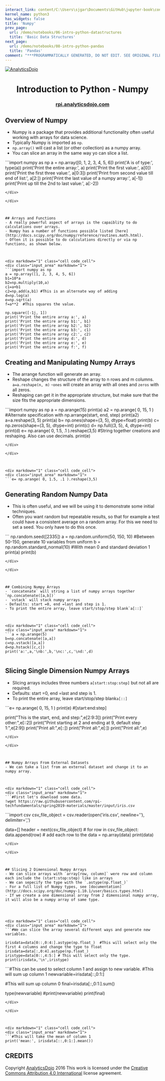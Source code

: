 ```yaml
---
interact_link: content/C:\Users\sjgar\Documents\GitHub\jupyter-book\content\demo/notebooks/07-intro-python-numpy.ipynb
kernel_name: python3
has_widgets: false
title: 'Numpy'
prev_page:
  url: /demo/notebooks/06-intro-python-datastructures
  title: 'Basic Data Structures'
next_page:
  url: /demo/notebooks/08-intro-python-pandas
  title: 'Pandas'
comment: "***PROGRAMMATICALLY GENERATED, DO NOT EDIT. SEE ORIGINAL FILES IN /content***"
---
```



[![AnalyticsDojo](https://github.com/rpi-techfundamentals/spring2019-materials/blob/master/fig/final-logo.png?raw=1)](http://rpi.analyticsdojo.com)
<center><h1>Introduction to Python - Numpy</h1></center>
<center><h3><a href = 'http://rpi.analyticsdojo.com'>rpi.analyticsdojo.com</a></h3></center>




## Overview of Numpy

- Numpy is a package that provides additional functionality often useful working with arrays for data science. 
- Typically Numpy is imported as `np`.
- `np.array()` will cast a list (or other collection) as a numpy array.
- You can slice an array in the same way yo can slice a list.




<div markdown="1" class="cell code_cell">
<div class="input_area" markdown="1">
```import numpy as np
a = np.array([0, 1, 2, 3, 4, 5, 6])
print('A is of type:', type(a))
print('Print the entire array:', a)
print('Print the first value:', a[0])
print('Print the first three value:', a[0:3])
print('Print from second value till end  of list:', a[2:])
print('Print the last value of a numpy array:', a[-1])
print('Print up till the 2nd to last value:', a[:-2]) 


```
</div>

</div>



## Arrays and Functions
- A really powerful aspect of arrays is the capaiblity to do calculations over arrays.
- Numpy has a number of functions possible listed [here](http://docs.scipy.org/doc/numpy/reference/routines.math.html).
- Often it is possible to do calculations directly or via np functions, as shown below. 



<div markdown="1" class="cell code_cell">
<div class="input_area" markdown="1">
```import numpy as np
a = np.array([1, 2, 3, 4, 5, 6])
b1=10*a
b2=np.multiply(10,a)
c1=a+b1
c2=np.add(a,b1) #This is an alternate way of adding 
d=np.log(a)
e=np.sqrt(a)
f=a**2  #This squares the value. 

np.square([-1j, 1])
print('Print the entire array a:', a)
print('Print the entire array b1:', b1)
print('Print the entire array b2:', b2)
print('Print the entire array b3:', c1)
print('Print the entire array c2:', c2)
print('Print the entire array d:', d)
print('Print the entire array e:', e)
print('Print the entire array f:', f)

```
</div>

</div>



## Creating and Manipulating Numpy Arrays
- The arrange function will generate an array. 
- Reshape changes the structure of the array to n rows and m columns.
    `a=a.reshape(n, m)`
-`ones` will create an array with all ones and `zeros` with all zeros.
- Reshaping can get it in the appropriate structure, but make sure that the size fits the appropriate dimensions.



<div markdown="1" class="cell code_cell">
<div class="input_area" markdown="1">
```import numpy as np
a = np.arange(15) 
print(a)
a2 = np.arange( 0, 15, 1 ) #Alternate specification with np.arrange(start, end, step)
print(a2)
a=a.reshape(3, 5)
print(a)
b= np.ones(shape=(3, 5), dtype=float)
print(b)
c= np.zeros(shape=(3, 5), dtype=int)
print(c)
d= np.full((3, 5), 4, dtype=int)
print(d)
e= np.arange( 0, 1.5, .1 ).reshape(3,5)  #String together creations and reshaping. Also can use decimals.
print(e)

```
</div>

</div>



<div markdown="1" class="cell code_cell">
<div class="input_area" markdown="1">
```e= np.arange( 0, 1.5, .1 ).reshape(3,5) 

```
</div>

</div>



## Generating Random Numpy Data
- This is often useful, and we will be using it to demonstrate some initial techniques.
- Often you want random but repeatable results, so that for example a test could have a consistent average on a random array. For this we need to set a seed. You only have to do this once.





<div markdown="1" class="cell code_cell">
<div class="input_area" markdown="1">
```
np.random.seed([2335])
a = np.random.uniform(50, 150, 10)  #Between 50-150, generate 10 variables from uniform
b = np.random.standard_normal(10)   #With mean 0 and standard deviation 1 
print(a)
print(b)



```
</div>

</div>



## Combining Numpy Arrays
- `concatenate` will string a list of numpy arrays together `np.concatenate([a,b])`
- `vstack` will stack numpy arrays 
- Defaults: start =0, end =last and step is 1.
- To print the entire array, leave start/stop/step blank`a[::]`



<div markdown="1" class="cell code_cell">
<div class="input_area" markdown="1">
```a = np.arange(5)
b=np.concatenate([a,a])
c=np.vstack([a,a])
d=np.hstack([c,c])
print('a:',a,'\nb:',b,'\nc:',c,'\nd:',d)


```
</div>

</div>



## Slicing Single Dimension Numpy Arrays
- Slicing arrays includes  three numbers `a[start:stop:step]` but not all are required.
- Defaults: start =0, end =last and step is 1.
- To print the entire array, leave start/stop/step blank`a[::]`




<div markdown="1" class="cell code_cell">
<div class="input_area" markdown="1">
```e= np.arange( 0, 15, 1 ) 
print(e)
#[start:end:step]


print("This is the start, end, and step:",e[2:9:3]) 
print("Print every other:",e[::2]) 
print("Print starting at 2 and ending at 9, default step 1:",e[2:9]) 
print("Print all:",e[::])
print("Print all:",e[:]) 
print("Print all:",e) 

```
</div>

</div>



## Numpy Arrays From External Datasets
- We can take a list from an external dataset and change it to an numpy array. 



<div markdown="1" class="cell code_cell">
<div class="input_area" markdown="1">
```#First let's download some data. 
!wget https://raw.githubusercontent.com/rpi-techfundamentals/spring2019-materials/master/input/iris.csv

```
</div>

</div>



<div markdown="1" class="cell code_cell">
<div class="input_area" markdown="1">
```import csv
csv_file_object = csv.reader(open('iris.csv', newline=''), delimiter=',')

data=[]
header = next(csv_file_object) #
for row in csv_file_object:  
    data.append(row)  # add each row to the 
data = np.array(data)
print(data)

```
</div>

</div>



## Slicing 2 Dimensional Numpy Arrays
- We can slice arrays with `array[row, column]` were row and column each include the (start:stop:step) like in arrays
- We can sepecify the type with the `.astype(np.float_)`
- For a full list of Numpy types, see [documentation](http://docs.scipy.org/doc/numpy-1.10.1/user/basics.types.html)
- If we create a one dimensional array from 2 dimensional numpy array, it will also be a numpy array of same type.




<div markdown="1" class="cell code_cell">
<div class="input_area" markdown="1">
```#We can slice the array several different ways and generate new variables.

irisdata=data[0::,0:4:].astype(np.float_)  #This will select only the first 4 columns and change the type to float
irisdata=data[:,0:4].astype(np.float_)
iristype=data[0::,4:5:] # This will select only the type. 
print(irisdata,'\n',iristype)

```
</div>

</div>



<div markdown="1" class="cell code_cell">
<div class="input_area" markdown="1">
```#This can be used to select column 1 and assign to new variable. 
#This will sum up column 1
newvariable=irisdata[::,0:1:]

#This will sum up column 0
final=irisdata[::,0:1:].sum()

type(newvariable)
#print(newvariable)
print(final)

```
</div>

</div>



<div markdown="1" class="cell code_cell">
<div class="input_area" markdown="1">
```#This will take the mean of column 1
print('mean:', irisdata[::,0:1:].mean())

```
</div>

</div>



## CREDITS


Copyright [AnalyticsDojo](http://rpi.analyticsdojo.com) 2016
This work is licensed under the [Creative Commons Attribution 4.0 International](https://creativecommons.org/licenses/by/4.0/) license agreement.




